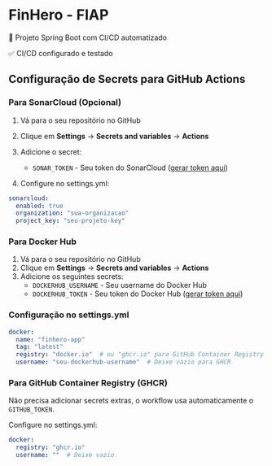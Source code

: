 # FinHero - FIAP

🚀 Projeto Spring Boot com CI/CD automatizado

✅ CI/CD configurado e testado

## Configuração de Secrets para GitHub Actions

### Para SonarCloud (Opcional)

1. Vá para o seu repositório no GitHub
2. Clique em **Settings** → **Secrets and variables** → **Actions**
3. Adicione o secret:
   - `SONAR_TOKEN` - Seu token do SonarCloud ([gerar token aqui](https://sonarcloud.io/account/security))

4. Configure no settings.yml:
```yaml
sonarcloud:
  enabled: true
  organization: "sua-organizacao"
  project_key: "seu-projeto-key"
```

### Para Docker Hub

1. Vá para o seu repositório no GitHub
2. Clique em **Settings** → **Secrets and variables** → **Actions**
3. Adicione os seguintes secrets:
   - `DOCKERHUB_USERNAME` - Seu username do Docker Hub
   - `DOCKERHUB_TOKEN` - Seu token do Docker Hub ([gerar token aqui](https://hub.docker.com/settings/security))

### Configuração no settings.yml

```yaml
docker:
  name: "finhero-app"
  tag: "latest"
  registry: "docker.io"  # ou "ghcr.io" para GitHub Container Registry
  username: "seu-dockerhub-username"  # Deixe vazio para GHCR
```

### Para GitHub Container Registry (GHCR)

Não precisa adicionar secrets extras, o workflow usa automaticamente o `GITHUB_TOKEN`.

Configure no settings.yml:
```yaml
docker:
  registry: "ghcr.io"
  username: ""  # Deixe vazio
```
